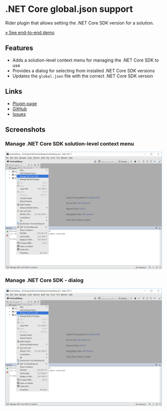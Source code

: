 # .NET Core global.json support

Rider plugin that allows setting the .NET Core SDK version for a solution.

[&raquo; See end-to-end demo](https://raw.githubusercontent.com/maartenba/rider-plugin-globaljson/master/docs/plugin-demo.gif)

## Features

* Adds a solution-level context menu for managing the .NET Core SDK to use
* Provides a dialog for selecting from installed .NET Core SDK versions
* Updates the `global.json` file with the correct .NET Core SDK version

## Links

* [Plugin page](https://plugins.jetbrains.com/plugin/9924--net-core-global-json-support)
* [GitHub](https://github.com/maartenba/rider-plugin-globaljson)
* [Issues](https://github.com/maartenba/rider-plugin-globaljson/issues)

## Screenshots

### Manage .NET Core SDK solution-level context menu

![Manage .NET Core SDK - Menu](https://raw.githubusercontent.com/maartenba/rider-plugin-globaljson/master/docs/manage-sdk-menu.png)

### Manage .NET Core SDK - dialog

![Manage .NET Core SDK - Dialog](https://raw.githubusercontent.com/maartenba/rider-plugin-globaljson/master/docs/manage-sdk-menu.png)